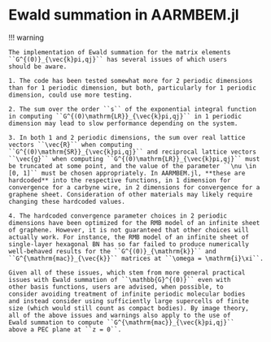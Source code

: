 # Ewald summation in AARMBEM.jl

!!! warning

    The implementation of Ewald summation for the matrix elements
    ``G^{(0)}_{\vec{k}pi,qj}`` has several issues of which users
    should be aware.
    
    1. The code has been tested somewhat more for 2 periodic dimensions than for 1 periodic dimension, but both, particularly for 1 periodic dimension, could use more testing.
    
    2. The sum over the order ``s`` of the exponential integral function in computing ``G^{(0)\mathrm{LR}}_{\vec{k}pi,qj}`` in 1 periodic dimension may lead to slow performance depending on the system.

    3. In both 1 and 2 periodic dimensions, the sum over real lattice vectors ``\vec{R}`` when computing ``G^{(0)\mathrm{SR}}_{\vec{k}pi,qj}`` and reciprocal lattice vectors ``\vec{g}`` when computing ``G^{(0)\mathrm{LR}}_{\vec{k}pi,qj}`` must be truncated at some point, and the value of the parameter ``\nu \in [0, 1]`` must be chosen appropriately. In AARMBEM.jl, **these are hardcoded** into the respective functions, in 1 dimension for convergence for a carbyne wire, in 2 dimensions for convergence for a graphene sheet. Consideration of other materials may likely require changing these hardcoded values.

    4. The hardcoded convergence parameter choices in 2 periodic dimensions have been optimized for the RMB model of an infinite sheet of graphene. However, it is not guaranteed that other choices will actually work. For instance, the RMB model of an infinite sheet of single-layer hexagonal BN has so far failed to produce numerically well-behaved results for the ``G^{(0)}_{\mathrm{k}}`` and ``G^{\mathrm{mac}}_{\vec{k}}`` matrices at ``\omega = \mathrm{i}\xi``.

    Given all of these issues, which stem from more general practical
    issues with Ewald summation of ``\mathbb{G}^{(0)}`` even with
    other basis functions, users are advised, when possible, to
    consider avoiding treatment of infinite periodic molecular bodies
    and instead consider using sufficiently large supercells of finite
    size (which would still count as compact bodies). By image theory,
    all of the above issues and warnings also apply to the use of
    Ewald summation to compute ``G^{\mathrm{mac}}_{\vec{k}pi,qj}``
    above a PEC plane at ``z = 0``.